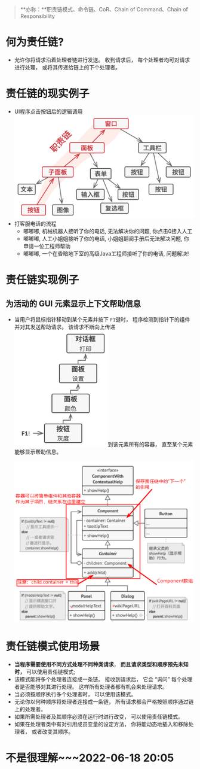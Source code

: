 > **亦称：**职责链模式、命令链、CoR、Chain of Command、Chain of Responsibility

# 何为责任链?

- 允许你将请求沿着处理者链进行发送。 收到请求后， 每个处理者均可对请求进行处理， 或将其传递给链上的下个处理者。

# 责任链的现实例子

- UI程序点击按钮后的逻辑调用
  ![对象树的枝干可以组成一条链](../../.image/solution2-zh.png)
- 打客服电话的流程
  - 嘟嘟嘟, 机械机器人接听了你的电话, 无法解决你的问题, 你点击0接入人工
  - 嘟嘟嘟, 人工小姐姐接听了你的电话, 小姐姐翻阅手册后无法解决问题, 你申请一位工程师帮助
  - 嘟嘟嘟, 一个在昏暗地下室的高级Java工程师接听了你的电话, 问题解决!

# 责任链实现例子

## 为活动的 GUI 元素显示上下文帮助信息

- 当用户将鼠标指针移动到某个元素并按下 `F1`键时， 程序检测到指针下的组件并对其发送帮助请求。 该请求不断向上传递![责任链结构的示例](../../.image/example2-zh.png)到该元素所有的容器， 直至某个元素能够显示帮助信息。

  ![image-20220618195742675](../../.image/image-20220618195742675.png)

  

# 责任链模式使用场景

-  **当程序需要使用不同方式处理不同种类请求**， **而且请求类型和顺序预先未知时，** 可以使用责任链模式;
  - 该模式能将多个处理者连接成一条链。 接收到请求后， 它会 “询问” 每个处理者是否能够对其进行处理。 这样所有处理者都有机会来处理请求。
-  当必须按顺序执行多个处理者时， 可以使用该模式。
  - 无论你以何种顺序将处理者连接成一条链， 所有请求都会严格按照顺序通过链上的处理者。
-  如果所需处理者及其顺序必须在运行时进行改变， 可以使用责任链模式。
  - 如果在处理者类中有对引用成员变量的设定方法， 你将能动态地插入和移除处理者， 或者改变其顺序。



# 不是很理解~~~2022-06-18 20:05

